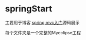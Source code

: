 # springStart

主要用于博客 [spring mvc入门](https://www.jianshu.com/p/71980b5d668a)源码展示  

每个文件夹是一个完整的Myeclipse工程
